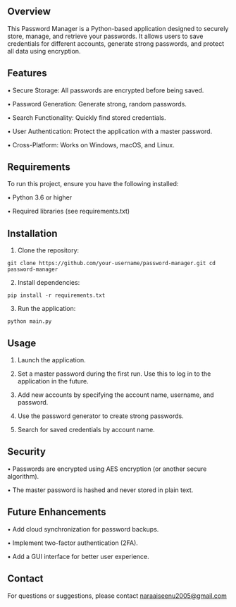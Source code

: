 ## Overview

This Password Manager is a Python-based application designed to securely store, manage, and retrieve your passwords. It allows users to save credentials for different accounts, generate strong passwords, and protect all data using encryption.

## Features

• Secure Storage: All passwords are encrypted before being saved.

• Password Generation: Generate strong, random passwords.

• Search Functionality: Quickly find stored credentials.

• User Authentication: Protect the application with a master password.

• Cross-Platform: Works on Windows, macOS, and Linux.

## Requirements

To run this project, ensure you have the following installed:

 • Python 3.6 or higher

 • Required libraries (see requirements.txt)

## Installation

1. Clone the repository:

``git clone https://github.com/your-username/password-manager.git
cd password-manager``

2. Install dependencies:

```pip install -r requirements.txt```

3. Run the application:

``python main.py``

## Usage

1. Launch the application.

2. Set a master password during the first run. Use this to log in to the application in the future.

3. Add new accounts by specifying the account name, username, and password.

4. Use the password generator to create strong passwords.

5. Search for saved credentials by account name.

## Security

• Passwords are encrypted using AES encryption (or another secure algorithm).

• The master password is hashed and never stored in plain text.

## Future Enhancements

• Add cloud synchronization for password backups.

• Implement two-factor authentication (2FA).

• Add a GUI interface for better user experience.

## Contact

For questions or suggestions, please contact naraaiseenu2005@gmail.com


